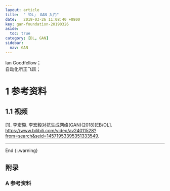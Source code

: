 ```yaml
---
layout: article
title:  "「DL」 GAN 入门"
date:   2019-03-26 11:08:40 +0800
key: gan-foundation-20190326
aside:
  toc: true
category: [DL, GAN]
sidebar:
  nav: GAN
---
```


Ian Goodfellow；   
自动化所王飞跃；    

<!--more-->

# 1 参考资料
## 1.1 视频
[1]. 李宏毅. 李宏毅对抗生成网络(GAN)(2018)[EB/OL]. <https://www.bilibili.com/video/av24011528?from=search&seid=14571953395351333549>.    

-------------------  
 End
{:.warning}  


## 附录
### A  参考资料
